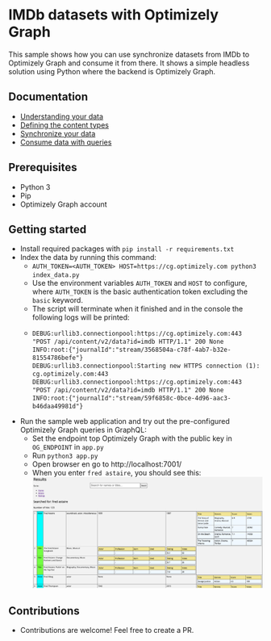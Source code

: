 # IMDb datasets with Optimizely Graph

This sample shows how you can use synchronize datasets from IMDb to Optimizely Graph and consume it from there. It shows a simple headless solution using Python where the backend is Optimizely Graph.

## Documentation
- [Understanding your data](https://docs.developers.optimizely.com/digital-experience-platform/v1.4.0-content-graph/docs/understanding-your-data)
- [Defining the content types](https://docs.developers.optimizely.com/digital-experience-platform/v1.4.0-content-graph/docs/defining-the-content-types)
- [Synchronize your data](https://docs.developers.optimizely.com/digital-experience-platform/v1.4.0-content-graph/docs/synchronize-your-data)
- [Consume data with queries](https://docs.developers.optimizely.com/digital-experience-platform/v1.4.0-content-graph/docs/consume-data-with-queries)

## Prerequisites
- Python 3
- Pip
- Optimizely Graph account

## Getting started
- Install required packages with `pip install -r requirements.txt`
- Index the data by running this command:
  - `AUTH_TOKEN=<AUTH_TOKEN> HOST=https://cg.optimizely.com python3 index_data.py`
  - Use the environment variables `AUTH_TOKEN` and `HOST` to configure, where `AUTH_TOKEN` is the basic authentication token excluding the `basic` keyword.
  - The script will terminate when it finished and in the console the following logs will be printed:
  - ```
    DEBUG:urllib3.connectionpool:https://cg.optimizely.com:443 "POST /api/content/v2/data?id=imdb HTTP/1.1" 200 None
    INFO:root:{"journalId":"stream/3568504a-c78f-4ab7-b32e-81554786befe"}
    DEBUG:urllib3.connectionpool:Starting new HTTPS connection (1): cg.optimizely.com:443
    DEBUG:urllib3.connectionpool:https://cg.optimizely.com:443 "POST /api/content/v2/data?id=imdb HTTP/1.1" 200 None
    INFO:root:{"journalId":"stream/59f6858c-0bce-4d96-aac3-b46daa49981d"}
    ```
- Run the sample web application and try out the pre-configured Optimizely Graph queries in GraphQL:
  - Set the endpoint top Optimizely Graph with the public key in `OG_ENDPOINT` in `app.py`
  - Run `python3 app.py`
  - Open browser en go to http://localhost:7001/
  - When you enter `fred astaire`, you should see this:
    ![example of search](images/example1.png "Example")

## Contributions
- Contributions are welcome! Feel free to create a PR.
